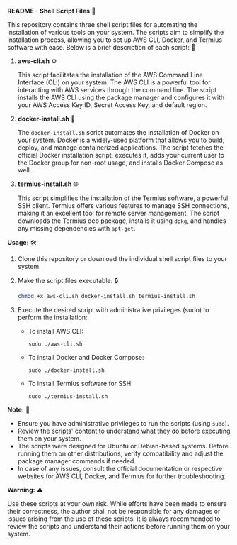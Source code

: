 **README - Shell Script Files**  📝

This repository contains three shell script files for automating the installation of various tools on your system. The scripts aim to simplify the installation process, allowing you to set up AWS CLI, Docker, and Termius software with ease. Below is a brief description of each script: 🚀

1. **aws-cli.sh**  ⚙️

   This script facilitates the installation of the AWS Command Line Interface (CLI) on your system. The AWS CLI is a powerful tool for interacting with AWS services through the command line. The script installs the AWS CLI using the package manager and configures it with your AWS Access Key ID, Secret Access Key, and default region. 

2. **docker-install.sh**  🐳

   The `docker-install.sh` script automates the installation of Docker on your system. Docker is a widely-used platform that allows you to build, deploy, and manage containerized applications. The script fetches the official Docker installation script, executes it, adds your current user to the Docker group for non-root usage, and installs Docker Compose as well. 

3. **termius-install.sh**  🌐

   This script simplifies the installation of the Termius software, a powerful SSH client. Termius offers various features to manage SSH connections, making it an excellent tool for remote server management. The script downloads the Termius deb package, installs it using `dpkg`, and handles any missing dependencies with `apt-get`.

**Usage:** 🛠️

1. Clone this repository or download the individual shell script files to your system.

2. Make the script files executable: 🔒

   ```bash
   chmod +x aws-cli.sh docker-install.sh termius-install.sh
   ```

3. Execute the desired script with administrative privileges (sudo) to perform the installation:

   - To install AWS CLI:
     ```
     sudo ./aws-cli.sh
     ```

   - To install Docker and Docker Compose:
     ```
     sudo ./docker-install.sh
     ```

   - To install Termius software for SSH:
     ```
     sudo ./termius-install.sh
     ```

**Note:** 📌

- Ensure you have administrative privileges to run the scripts (using `sudo`).
- Review the scripts' content to understand what they do before executing them on your system.
- The scripts were designed for Ubuntu or Debian-based systems. Before running them on other distributions, verify compatibility and adjust the package manager commands if needed.
- In case of any issues, consult the official documentation or respective websites for AWS CLI, Docker, and Termius for further troubleshooting.

**Warning:** ⚠️

Use these scripts at your own risk. While efforts have been made to ensure their correctness, the author shall not be responsible for any damages or issues arising from the use of these scripts. It is always recommended to review the scripts and understand their actions before running them on your system.
